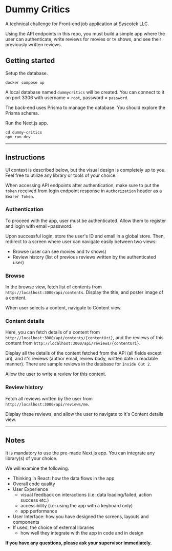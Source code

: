 # Dummy Critics

A technical challenge for Front-end job application at Syscotek LLC.

Using the API endpoints in this repo, you must build a simple app where the user can authenticate, write reviews for movies or tv shows, and see their previously written reviews.

## Getting started

Setup the database.

```
docker compose up
```

A local database named `dummycritics` will be created. You can connect to it on port 3306 with username = `root`, password = `password`.

The back-end uses Prisma to manage the database. You should explore the Prisma schema.

Run the Next.js app.

```
cd dummy-critics
npm run dev
```

---

## Instructions

UI context is described below, but the visual design is completely up to you. Feel free to utilize any library or tools of your choice.

When accessing API endpoints after authentication, make sure to put the `token` received from login endpoint response in `Authorization` header as a `Bearer Token`.

### Authentication

To proceed with the app, user must be authenticated. Allow them to register and login with email+password.

Upon successful login, store the user's ID and email in a global store. Then, redirect to a screen where user can navigate easily between two views:

- Browse (user can see movies and tv shows)
- Review history (list of previous reviews written by the authenticated user)

### Browse

In the browse view, fetch list of contents from `http://localhost:3000/api/contents`. Display the title, and poster image of a content.

When user selects a content, navigate to Content view.

### Content details

Here, you can fetch details of a content from `http://localhost:3000/api/contents/{contentUri}`, and the reviews of this content from `http://localhost:3000/api/reviews/{contentUri}`.

Display all the details of the content fetched from the API (all fields except uri), and it's reviews (author email, review body, written date in readable manner). There are sample reviews in the database for `Inside Out 2`.

Allow the user to write a review for this content.

### Review history

Fetch all reviews written by the user from `http://localhost:3000/api/reviews/me`.

Display these reviews, and allow the user to navigate to it's Content details view.

---

## Notes

It is mandatory to use the pre-made Next.js app. You can integrate any library(s) of your choice.

We will examine the following.

- Thinking in React: how the data flows in the app
- Overall code quality
- User Experience
  - visual feedback on interactions (i.e: data loading/failed, action success etc.)
  - accessibility (i.e: using the app with a keyboard only)
  - app performance
- User Interface: how you have designed the screens, layouts and components
- If used, the choice of external libraries
  - how well they integrate with the app in code and in design

**If you have any questions, please ask your supervisor immediately.**
